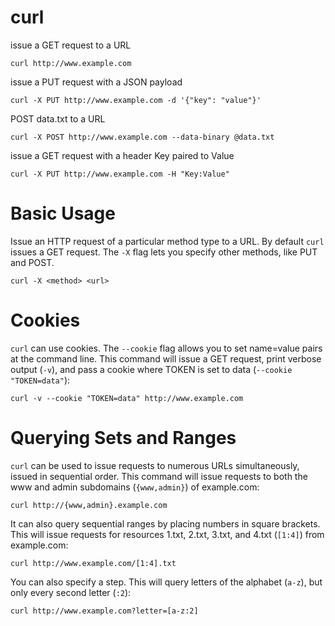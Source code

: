 # curl

issue a GET request to a URL

    curl http://www.example.com


issue a PUT request with a JSON payload

    curl -X PUT http://www.example.com -d '{"key": "value"}'


POST data.txt to a URL

    curl -X POST http://www.example.com --data-binary @data.txt


issue a GET request with a header Key paired to Value

    curl -X PUT http://www.example.com -H "Key:Value"



# Basic Usage

Issue an HTTP request of a particular method type to a URL. By default `curl`
issues a GET request. The `-X` flag lets you specify other methods, like PUT
and POST.

    curl -X <method> <url>



# Cookies

`curl` can use cookies. The `--cookie` flag allows you to set name=value pairs
at the command line. This command will issue a GET request, print verbose
output (`-v`), and pass a cookie where TOKEN is set to data
(`--cookie "TOKEN=data"`):

    curl -v --cookie "TOKEN=data" http://www.example.com


# Querying Sets and Ranges

`curl` can be used to issue requests to numerous URLs simultaneously, issued in
sequential order. This command will issue requests to both the www and admin
subdomains (`{www,admin}`) of example.com:

    curl http://{www,admin}.example.com


It can also query sequential ranges by placing numbers in square brackets. This
will issue requests for resources 1.txt, 2.txt, 3.txt, and 4.txt (`[1:4]`) from
example.com:

    curl http://www.example.com/[1:4].txt


You can also specify a step. This will query letters of the alphabet (`a-z`),
but only every second letter (`:2`):

    curl http://www.example.com?letter=[a-z:2]


